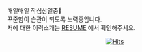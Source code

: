 
매일매일 작심삼일중🤣   
꾸준함이 습관이 되도록 노력중입니다.   
저에 대한 이력소개는 [RESUME](https://github.com/apparent-moon/RESUME) 에서 확인해주세요.



 <div align=center>
	
  [![Hits](https://hits.seeyoufarm.com/api/count/incr/badge.svg?url=https%3A%2F%2Fgithub.com%2Fzzsza)](https://hits.seeyoufarm.com) 
	
  </div>
